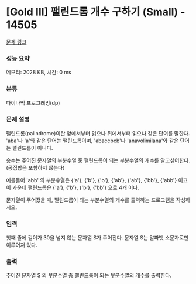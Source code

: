 # [Gold III] 팰린드롬 개수 구하기 (Small) - 14505 

[문제 링크](https://www.acmicpc.net/problem/14505) 

### 성능 요약

메모리: 2028 KB, 시간: 0 ms

### 분류

다이나믹 프로그래밍(dp)

### 문제 설명

<p>팰린드롬(palindrome)이란 앞에서부터 읽으나 뒤에서부터 읽으나 같은 단어를 말한다. 'aba'나 'a'와 같은 단어는 팰린드롬이며, 'abaccbcb'나 'anavolimilana'와 같은 단어는 팰린드롬이 아니다.</p>

<p>승수는 주어진 문자열의 부분수열 중 팰린드롬이 되는 부분수열의 개수를 알고싶어한다. (공집합은 포함하지 않는다)</p>

<p>예를들어 'abb' 의 부분수열은 {'a'}, {'b'}, {'b'}, {'ab'}, {'ab'}, {'bb'}, {'abb'} 이고 이 가운데 팰린드롬은 {'a'}, {'b'}, {'b'}, {'bb'} 으로 4개 이다. </p>

<p>문자열이 주어졌을 때, 팰린드롬이 되는 부분수열의 개수를 출력하는 프로그램을 작성하시오.</p>

### 입력 

 <p>첫째 줄에 길이가 30을 넘지 않는 문자열 S가 주어진다. 문자열 S는 알파벳 소문자로만 이루어져 있다.</p>

### 출력 

 <p>주어진 문자열 S 의 부분수열 중 팰린드롬이 되는 부분수열의 개수를 출력한다.</p>

